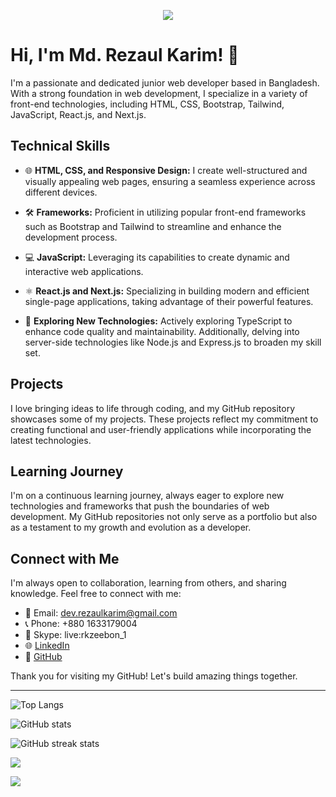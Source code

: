 <p align="center">
  <img src="https://raw.githubusercontent.com/TheDudeThatCode/TheDudeThatCode/master/Assets/Developer.gif" />
</p>


# <h1>Hi, I'm Md. Rezaul Karim! 👋 </h1>

I'm a passionate and dedicated junior web developer based in Bangladesh. With a strong foundation in web development, I specialize in a variety of front-end technologies, including HTML, CSS, Bootstrap, Tailwind, JavaScript, React.js, and Next.js.

## Technical Skills

- 🌐 **HTML, CSS, and Responsive Design:** I create well-structured and visually appealing web pages, ensuring a seamless experience across different devices.

- 🛠️ **Frameworks:** Proficient in utilizing popular front-end frameworks such as Bootstrap and Tailwind to streamline and enhance the development process.

- 💻 **JavaScript:** Leveraging its capabilities to create dynamic and interactive web applications.

- ⚛️ **React.js and Next.js:** Specializing in building modern and efficient single-page applications, taking advantage of their powerful features.

- 🚀 **Exploring New Technologies:** Actively exploring TypeScript to enhance code quality and maintainability. Additionally, delving into server-side technologies like Node.js and Express.js to broaden my skill set.

## Projects

I love bringing ideas to life through coding, and my GitHub repository showcases some of my projects. These projects reflect my commitment to creating functional and user-friendly applications while incorporating the latest technologies.

## Learning Journey

I'm on a continuous learning journey, always eager to explore new technologies and frameworks that push the boundaries of web development. My GitHub repositories not only serve as a portfolio but also as a testament to my growth and evolution as a developer.

## Connect with Me

I'm always open to collaboration, learning from others, and sharing knowledge. Feel free to connect with me:

- 📧 Email: dev.rezaulkarim@gmail.com
- 📞 Phone: +880 1633179004
- 💬 Skype: live:rkzeebon_1
- 🌐 [LinkedIn](https://www.linkedin.com/in/dev-rezaul-karim/)
- 🚀 [GitHub](https://github.com/devRezaulKarim)

Thank you for visiting my GitHub! Let's build amazing things together.

---

![Top Langs](https://github-readme-stats.vercel.app/api/top-langs/?username=devRezaulKarim)

![GitHub stats](https://github-readme-stats.vercel.app/api?username=devRezaulKarim&show_icons=true&count_private=true)

![GitHub streak stats](https://github-readme-streak-stats.herokuapp.com/?user=devRezaulKarim)


![](https://komarev.com/ghpvc/?username=devRezaulKarim&color=blue)



![](https://i.ibb.co/j85yjv4/web-development-programming-vector-25675092.webp)
